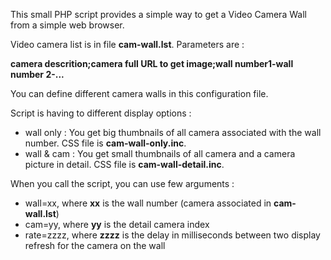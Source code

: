 This small PHP script provides a simple way to get a Video Camera Wall from a simple web browser.

Video camera list is in file **cam-wall.lst**. Parameters are :

**camera descrition;camera full URL to get image;wall number1-wall number 2-...**

You can define different camera walls in this configuration file.

Script is having to different display options :
  * wall only : You get big thumbnails of all camera associated with the wall number. CSS file is **cam-wall-only.inc**.
  * wall & cam : You get small thumbnails of all camera and a camera picture in detail. CSS file is **cam-wall-detail.inc**.

When you call the script, you can use few arguments :
  * wall=xx, where **xx** is the wall number (camera associated in **cam-wall.lst**)
  * cam=yy, where **yy** is the detail camera index
  * rate=zzzz, where **zzzz** is the delay in milliseconds between two display refresh for the camera on the wall 
